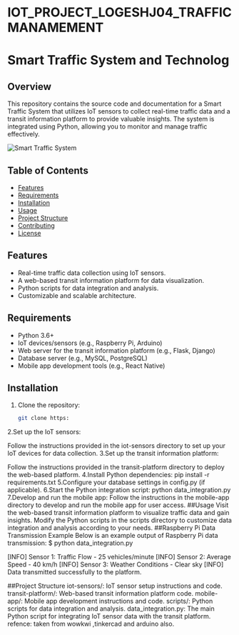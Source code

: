 # IOT_PROJECT_LOGESHJ04_TRAFFIC MANAMEMENT
# Smart Traffic System and Technolog

## Overview

This repository contains the source code and documentation for a Smart Traffic System that utilizes IoT sensors to collect real-time traffic data and a transit information platform to provide valuable insights. The system is integrated using Python, allowing you to monitor and manage traffic effectively.

![Smart Traffic System](images/traffic_system.png)

## Table of Contents

- [Features](#features)
- [Requirements](#requirements)
- [Installation](#installation)
- [Usage](#usage)
- [Project Structure](#project-structure)
- [Contributing](#contributing)
- [License](#license)

## Features

- Real-time traffic data collection using IoT sensors.
- A web-based transit information platform for data visualization.
- Python scripts for data integration and analysis.
- Customizable and scalable architecture.

## Requirements

- Python 3.6+
- IoT devices/sensors (e.g., Raspberry Pi, Arduino)
- Web server for the transit information platform (e.g., Flask, Django)
- Database server (e.g., MySQL, PostgreSQL)
- Mobile app development tools (e.g., React Native)

## Installation

1. Clone the repository:

   ```bash
   git clone https:
2.Set up the IoT sensors:
 
   Follow the instructions provided in the iot-sensors directory to set up your IoT devices for data collection.
3.Set up the transit information platform:
   
   Follow the instructions provided in the transit-platform directory to deploy the web-based platform.
4.Install Python dependencies:
   pip install -r requirements.txt
5.Configure your database settings in config.py (if applicable).
6.Start the Python integration script:
    python data_integration.py
7.Develop and run the mobile app:
    Follow the instructions in the mobile-app directory to develop and run the mobile app for user access.
##Usage
 Visit the web-based transit information platform to visualize traffic data and gain insights.
 Modify the Python scripts in the scripts directory to customize data integration and analysis according to your needs.
##Raspberry Pi Data Transmission Example
Below is an example output of Raspberry Pi data transmission:
$ python data_integration.py

[INFO] Sensor 1: Traffic Flow - 25 vehicles/minute
[INFO] Sensor 2: Average Speed - 40 km/h
[INFO] Sensor 3: Weather Conditions - Clear sky
[INFO] Data transmitted successfully to the platform.

##Project Structure
iot-sensors/: IoT sensor setup instructions and code.
transit-platform/: Web-based transit information platform code.
mobile-app/: Mobile app development instructions and code.
scripts/: Python scripts for data integration and analysis.
data_integration.py: The main Python script for integrating IoT sensor data with the transit platform.
refence: taken from wowkwi ,tinkercad and arduino also.





